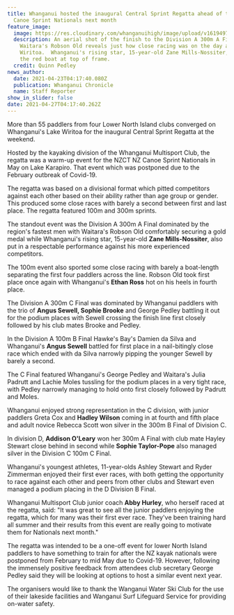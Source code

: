 ```yaml
---
title: Whanganui hosted the inaugural Central Sprint Regatta ahead of the NZ
  Canoe Sprint Nationals next month
feature_image:
  image: https://res.cloudinary.com/whanganuihigh/image/upload/v1619497381/News/Zane_mills_nossiterCentral_Sprint_Regatta_chron_23.4.21.jpg
  description: An aerial shot of the finish to the Division A 300m A Final won by
    Waitara's Robson Old reveals just how close racing was on the day at Lake
    Wiritoa.  Whanganui's rising star, 15-year-old Zane Mills-Nossiter, is in
    the red boat at top of frame.
  credit: Quinn Pedley
news_author:
  date: 2021-04-23T04:17:40.080Z
  publication: Whanganui Chronicle
  name: Staff Reporter
show_in_slider: false
date: 2021-04-27T04:17:40.262Z
---
```

More than 55 paddlers from four Lower North Island clubs converged on Whanganui's Lake Wiritoa for the inaugural Central Sprint Regatta at the weekend.

Hosted by the kayaking division of the Whanganui Multisport Club, the regatta was a warm-up event for the NZCT NZ Canoe Sprint Nationals in May on Lake Karapiro. That event which was postponed due to the February outbreak of Covid-19.

The regatta was based on a divisional format which pitted competitors against each other based on their ability rather than age group or gender. This produced some close races with barely a second between first and last place. The regatta featured 100m and 300m sprints.

The standout event was the Division A 300m A Final dominated by the region's fastest men with Waitara's Robson Old comfortably securing a gold medal while Whanganui's rising star, 15-year-old **Zane Mills-Nossiter**, also put in a respectable performance against his more experienced competitors.

The 100m event also sported some close racing with barely a boat-length separating the first four paddlers across the line. Robson Old took first place once again with Whanganui's **Ethan Ross** hot on his heels in fourth place.

The Division A 300m C Final was dominated by Whanganui paddlers with the trio of **Angus Sewell, Sophie Brooke** and George Pedley battling it out for the podium places with Sewell crossing the finish line first closely followed by his club mates Brooke and Pedley.

In the Division A 100m B Final Hawke's Bay's Damien da Silva and Whanganui's **Angus Sewell** battled for first place in a nail-bitingly close race which ended with da Silva narrowly pipping the younger Sewell by barely a second.

The C Final featured Whanganui's George Pedley and Waitara's Julia Padrutt and Lachie Moles tussling for the podium places in a very tight race, with Pedley narrowly managing to hold onto first closely followed by Padrutt and Moles.

Whanganui enjoyed strong representation in the C division, with junior paddlers Greta Cox and **Hadley Wilson** coming in at fourth and fifth place and adult novice Rebecca Scott won silver in the 300m B Final of Division C.

In division D, **Addison O'Leary** won her 300m A Final with club mate Hayley Stewart close behind in second while **Sophie Taylor-Pope** also managed silver in the Division C 100m C Final.

Whanganui's youngest athletes, 11-year-olds Ashley Stewart and Ryder Zimmerman enjoyed their first ever races, with both getting the opportunity to race against each other and peers from other clubs and Stewart even managed a podium placing in the D Division B Final.

Whanganui Multisport Club junior coach **Abby Hurley**, who herself raced at the regatta, said: "It was great to see all the junior paddlers enjoying the regatta, which for many was their first ever race. They've been training hard all summer and their results from this event are really going to motivate them for Nationals next month."

The regatta was intended to be a one-off event for lower North Island paddlers to have something to train for after the NZ kayak nationals were postponed from February to mid May due to Covid-19. However, following the immensely positive feedback from attendees club secretary George Pedley said they will be looking at options to host a similar event next year.

The organisers would like to thank the Wanganui Water Ski Club for the use of their lakeside facilities and Wanganui Surf Lifeguard Service for providing on-water safety.